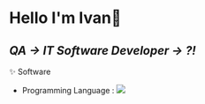 # Hello I'm Ivan👋

## _QA -> IT Software Developer -> ?!_

✨ Software
- Programming Language : <img src="https://img.shields.io/badge/JavaScript-#F7DF1E?style=for-the-badge&logo=javascript&logoColor=black">
<!--
**IvaninITworld/IvaninITworld** is a ✨ _special_ ✨ repository because its `README.md` (this file) appears on your GitHub profile.

Here are some ideas to get you started:

- 🔭 I’m currently working on ...
- 🌱 I’m currently learning ...
- 👯 I’m looking to collaborate on ...
- 🤔 I’m looking for help with ...
- 💬 Ask me about ...
- 📫 How to reach me: ...
- 😄 Pronouns: ...
- ⚡ Fun fact: ...
-->

